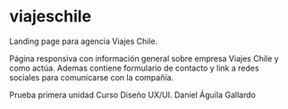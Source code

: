# viajeschile
Landing page para agencia Viajes Chile. 

Página responsiva con información general sobre empresa Viajes Chile y como actúa. Ademas contiene formulario de contacto y link a redes sociales para comunicarse con la compañía.

Prueba primera unidad Curso Diseño UX/UI.
Daniel Águila Gallardo
